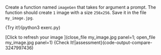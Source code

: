 Create a function named `imageGen` that takes for argument a prompt. The function should create `1` image with a size `256x256`. Save it in the file `my_image.jpg`.



{Try it!}(python3 exerc.py)

[Click to refresh your image ](close_file my_image.jpg panel=1; open_file my_image.jpg panel=1) 
{Check It!|assessment}(code-output-compare-3247997436)
